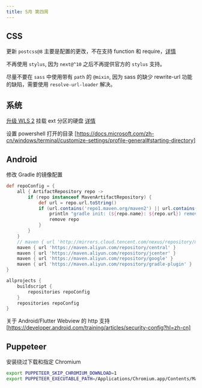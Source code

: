 ```yaml
---
title: 5月 第四周
---
```


## CSS

更新 `postcss@8` 主要是配置的更改，不在支持 function 和 require，[详情](https://evilmartians.com/chronicles/postcss-8-plugin-migration)

不再使用 `stylus`, 因为 `next@^10` 之后不再提供官方的 `stylus` 支持。

尽量不要在 `sass` 中使用带有 `path` 的 `@mixin`, 因为 sass 的缺少 rewrite-url 功能的缺陷，需要使用 `resolve-url-loader` 解决。

## 系统

[升级 WLS 2](https://codefellows.github.io/setup-guide/windows/) 挂载 ext 分区的硬盘 [详情](https://docs.microsoft.com/en-us/windows/wsl/wsl2-mount-disk)

设置 powershell 打开的目录 [https://docs.microsoft.com/zh-cn/windows/terminal/customize-settings/profile-general#starting-directory]

## Android

修改 Gradle 的镜像配置

```groovy
def repoConfig = {
    all { ArtifactRepository repo ->
        if (repo instanceof MavenArtifactRepository) {
            def url = repo.url.toString()
            if (url.contains('repo1.maven.org/maven2') || url.contains('jcenter.bintray.com')) {
                println "gradle init: (${repo.name}: ${repo.url}) removed"
                remove repo
            }
        }
    }
    // maven { url 'http://mirrors.cloud.tencent.com/nexus/repository/maven-public/' }
    maven { url 'https://maven.aliyun.com/repository/central' }
    maven { url 'https://maven.aliyun.com/repository/jcenter' }
    maven { url 'https://maven.aliyun.com/repository/google' }
    maven { url 'https://maven.aliyun.com/repository/gradle-plugin' }
}

allprojects {
    buildscript {
        repositories repoConfig
    }
    repositories repoConfig
}
```

关于 Android/Flutter Webview 的 http 支持 [https://developer.android.com/training/articles/security-config?hl=zh-cn]

## Puppeteer

安装绕过下载和指定 Chromium

```bash
export PUPPETEER_SKIP_CHROMIUM_DOWNLOAD=1
export PUPPETEER_EXECUTABLE_PATH=/Applications/Chromium.app/Contents/MacOS/Chromium
```
